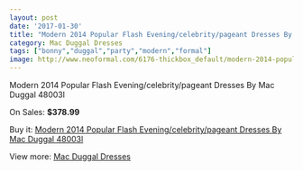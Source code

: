```yaml
---
layout: post
date: '2017-01-30'
title: "Modern 2014 Popular Flash Evening/celebrity/pageant Dresses By Mac Duggal 48003l"
category: Mac Duggal Dresses
tags: ["bonny","duggal","party","modern","formal"]
image: http://www.neoformal.com/6176-thickbox_default/modern-2014-popular-flash-evening-celebrity-pageant-dresses-by-mac-duggal-48003l.jpg
---
```

Modern 2014 Popular Flash Evening/celebrity/pageant Dresses By Mac Duggal 48003l

On Sales: **$378.99**
<a href="https://www.neoformal.com/en/mac-duggal-dresses/2250-modern-2014-popular-flash-evening-celebrity-pageant-dresses-by-mac-duggal-48003l.html"><amp-img layout="responsive" width="600" height="600" src="//www.neoformal.com/6176-thickbox_default/modern-2014-popular-flash-evening-celebrity-pageant-dresses-by-mac-duggal-48003l.jpg" alt="Modern 2014 Popular Flash Evening/celebrity/pageant Dresses By Mac Duggal 48003l 0" /></a>
<a href="https://www.neoformal.com/en/mac-duggal-dresses/2250-modern-2014-popular-flash-evening-celebrity-pageant-dresses-by-mac-duggal-48003l.html"><amp-img layout="responsive" width="600" height="600" src="//www.neoformal.com/6177-thickbox_default/modern-2014-popular-flash-evening-celebrity-pageant-dresses-by-mac-duggal-48003l.jpg" alt="Modern 2014 Popular Flash Evening/celebrity/pageant Dresses By Mac Duggal 48003l 1" /></a>
<a href="https://www.neoformal.com/en/mac-duggal-dresses/2250-modern-2014-popular-flash-evening-celebrity-pageant-dresses-by-mac-duggal-48003l.html"><amp-img layout="responsive" width="600" height="600" src="//www.neoformal.com/6178-thickbox_default/modern-2014-popular-flash-evening-celebrity-pageant-dresses-by-mac-duggal-48003l.jpg" alt="Modern 2014 Popular Flash Evening/celebrity/pageant Dresses By Mac Duggal 48003l 2" /></a>

Buy it: [Modern 2014 Popular Flash Evening/celebrity/pageant Dresses By Mac Duggal 48003l](https://www.neoformal.com/en/mac-duggal-dresses/2250-modern-2014-popular-flash-evening-celebrity-pageant-dresses-by-mac-duggal-48003l.html "Modern 2014 Popular Flash Evening/celebrity/pageant Dresses By Mac Duggal 48003l")

View more: [Mac Duggal Dresses](https://www.neoformal.com/en/18-mac-duggal-dresses "Mac Duggal Dresses")